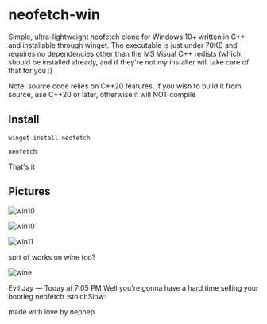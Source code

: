 # neofetch-win #

Simple, ultra-lightweight neofetch clone for Windows 10+ written in C++ and installable through winget. The executable is just under 70KB and requires no dependencies other than the MS Visual C++ redists (which should be installed already, and if they're not my installer will take care of that for you :)

Note: source code relies on C++20 features, if you wish to build it from source, use C++20 or later, otherwise it will NOT compile
## Install ##

`winget install neofetch`

`neofetch`

That's it

## Pictures ##

![win10](https://user-images.githubusercontent.com/119973523/221455043-a48d6c34-8673-407c-9dc3-febef0ded808.png)

![win10](https://user-images.githubusercontent.com/119973523/222497683-b473a644-3bb7-43fb-8bbc-ff5bf3a87481.png)

![win11](https://user-images.githubusercontent.com/119973523/224430965-30442685-638f-4096-8579-b97700b419e6.png)

sort of works on wine too?

![wine](https://user-images.githubusercontent.com/119973523/221458857-b3a18559-6659-4c50-b697-1d71281b6208.png)

Evil Jay — Today at 7:05 PM
Well you're gonna have a hard time selling your bootleg neofetch :stoichSlow:

made with love by nepnep
